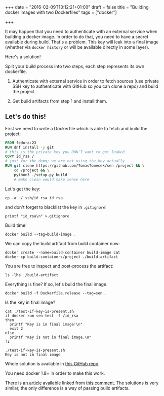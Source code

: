 +++
date = "2016-02-09T13:12:21+01:00"
draft = false
title = "Building docker images with two Dockerfiles"
tags = ["docker"]

+++

It may happen that you need to authenticate with an external service when
building a docker image. In order to do that, you need to have a secret
available during build. That's a problem. This key will leak into a final image
(whether via `docker history` or will be available directly in some layer).

Here's a solution!

Split your build process into two steps, each step represents its own dockerfile.

1. Authenticate with external service in order to fetch sources (use private
   SSH key to authenticate with GitHub so you can clone a repo) and build the
   project.

2. Get build artifacts from step 1 and install them.

<!--more-->

## Let's do this!

First we need to write a Dockerfile which is able to fetch and build the project:

```dockerfile
FROM fedora:23
RUN dnf install -y git
# this is the private key you DON'T want to get leaked
COPY id_rsa /
# just for the demo; we are not using the key actually
RUN git clone https://github.com/TomasTomecek/sen /project && \
    cd /project && \
    python3 ./setup.py build
    # make clean would make sense here
```

Let's get the key:

```shell
cp -a ~/.ssh/id_rsa id_rsa
```

and don't forget to blacklist the key in `.gitignore`!

```shell
printf "id_rsa\n" >.gitignore
```

Build time!

```
docker build --tag=build-image .
```

We can copy the build artifact from build container now:

```shell
docker create --name=build-container build-image cat
docker cp build-container:/project ./build-artifact
```

You are free to inspect and post-process the artifact:

```shell
ls -lha ./build-artifact
```

Everything is fine? If so, let's build the final image.

```shell
docker build -f Dockerfile.release --tag=sen .
```

Is the key in final image?

```shell
cat ./test-if-key-is-present.sh
if docker run sen test -f /id_rsa
then
  printf "Key is in final image!\n"
  exit 2
else
  printf "Key is not in final image.\n"
fi
```

```shell
./test-if-key-is-present.sh
Key is not in final image
```

Whole solution is available in [this GitHub repo](https://github.com/TomasTomecek/two-step-build).

You need docker 1.8+ in order to make this work.

There is [an
article](http://resources.codeship.com/ebooks/continuous-integration-continuous-delivery-with-docker)
available linked from [this
comment](https://github.com/docker/docker/issues/13490#issuecomment-156554857).
The solutions is very similar, the only difference is a way of passing build
artifacts.
